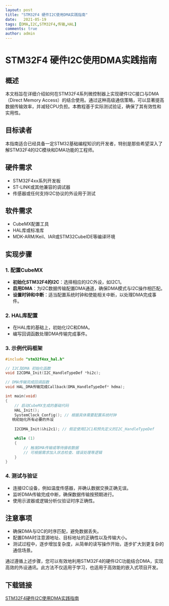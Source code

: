 ```yaml
---
layout: post
title: "STM32F4 硬件I2C使用DMA实践指南"
date:   2021-05-19
tags: [DMA,I2C,STM32F4,传输,HAL]
comments: true
author: admin
---
```

# STM32F4 硬件I2C使用DMA实践指南

## 概述

本文档旨在详细介绍如何在STM32F4系列微控制器上实现硬件I2C接口与DMA（Direct Memory Access）的结合使用。通过这种高级通信策略，可以显著提高数据传输效率，并减轻CPU负担。本教程基于实际测试验证，确保了其有效性和实用性。

## 目标读者

本指南适合已经具备一定STM32基础编程知识的开发者，特别是那些希望深入了解STM32F4的I2C模块和DMA功能的工程师。

## 硬件需求

- STM32F4xx系列开发板
- ST-LINK或其他兼容的调试器
- 传感器或任何支持I2C协议的外设用于测试

## 软件需求

- CubeMX配置工具
- HAL库或标准库
- MDK-ARM/Keil、IAR或STM32CubeIDE等编译环境

## 实现步骤

### 1. 配置CubeMX

- **初始化STM32F4的I2C**：选择相应的I2C外设，如I2C1。
- **启用DMA**：为I2C数据传输配置DMA通道，确保DMA模式与I2C操作相匹配。
- **设置时钟和中断**：适当配置系统时钟和使能相关中断，以处理DMA完成事件。
  
### 2. HAL库配置

- 在HAL库的基础上，初始化I2C和DMA。
- 编写回调函数处理DMA传输完成事件。

### 3. 示例代码框架

```c
#include "stm32f4xx_hal.h"

// I2C及DMA 初始化函数
void I2CDMA_Init(I2C_HandleTypeDef *hi2c);

// DMA传输完成回调函数
void HAL_DMA传输完成Callback(DMA_HandleTypeDef* hdma);

int main(void)
{
    // 启动CubeMX生成的基础代码
    HAL_Init();
    SystemClock_Config(); // 根据具体需要配置系统时钟
   桃初始化所有必要的外设
    
    I2CDMA_Init(&hi2c1); // 假定使用I2C1和预先定义的I2C_HandleTypeDef

    while (1)
    {
        // 触发DMA传输或等待接收数据
        // 可根据需求加入状态检查、错误处理等逻辑
    }
}

```

### 4. 测试与验证

- 连接I2C设备，例如温度传感器，并确认数据交换正确无误。
- 监听DMA传输完成中断，确保数据传输按预期进行。
- 使用示波器或逻辑分析仪验证时序正确性。

## 注意事项

- 确保DMA与I2C的时序匹配，避免数据丢失。
- 配置DMA时注意源地址、目标地址的正确性以及传输大小。
- 测试过程中，逐步增加复杂度，从简单的读写操作开始，逐步扩大到更复杂的通信场景。

通过遵循上述步骤，您可以有效地利用STM32F4的硬件I2C功能结合DMA，实现高效的外设通讯。此方法不仅适用于学习，也适用于高效能的嵌入式项目开发。

## 下载链接

[STM32F4硬件I2C使用DMA实践指南](https://pan.quark.cn/s/7c8a9f449a8e)